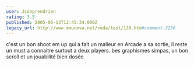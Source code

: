 ```yaml
---
user: Jconprendrien
rating: 3.5
published: 2005-06-13T12:45:34.000Z
legacy_url: http://www.emunova.net/veda/test/139.htm#comment-3256
---
```

c'est un bon shoot em up qui a fait un malleur en Arcade a sa sortie, il reste un must a connaitre surtout a deux players. bes graphismes simpas, un bon scroll et un jouabilité bien dosée